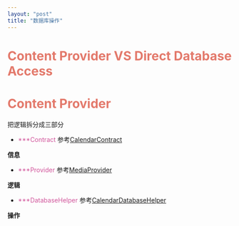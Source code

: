 ```yaml
---
layout: "post"
title: "数据库操作"
---
```


# <font color="#e3796b">Content Provider VS Direct Database Access</font>

# <font color="#e3796b">Content Provider</font>
把逻辑拆分成三部分
* <font color="#d1559b">\*\*\*Contract</font>
参考[CalendarContract]()

__信息__
* <font color="#d1559b">\*\*\*Provider</font>
参考[MediaProvider](https://android.googlesource.com/platform/packages/providers/MediaProvider/+/master/src/com/android/providers/media/MediaProvider.java)

__逻辑__
* <font color="#d1559b">\*\*\*DatabaseHelper</font>
参考[CalendarDatabaseHelper](https://android.googlesource.com/platform/packages/providers/CalendarProvider/+/master/src/com/android/providers/calendar/CalendarDatabaseHelper.java)

__操作__
